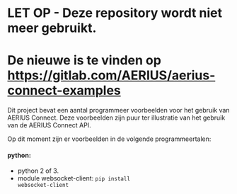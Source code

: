 # LET OP - Deze repository wordt niet meer gebruikt.
# De nieuwe is te vinden op https://gitlab.com/AERIUS/aerius-connect-examples


Dit project bevat een aantal programmeer voorbeelden voor het gebruik van AERIUS Connect. Deze voorbeelden zijn puur ter illustratie van het gebruik van de AERIUS Connect API.

Op dit moment zijn er voorbeelden in de volgende programmeertalen:

#### python:
- python 2 of 3.
- module websocket-client: <code>pip install websocket-client</code>
